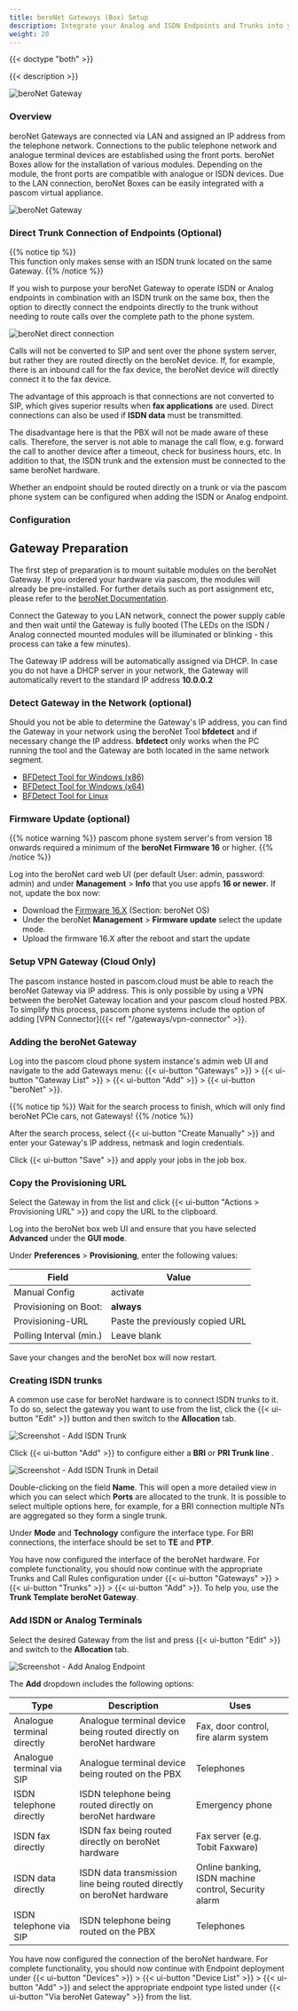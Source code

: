 ```yaml
---
title: beroNet Gateways (Box) Setup
description: Integrate your Analog and ISDN Endpoints and Trunks into your pascom phone system via a beroNet Gateway
weight: 20
---
```


{{< doctype "both"  >}}

{{< description >}}

![beroNet Gateway](beronet_gateway.png)


### Overview

beroNet Gateways are connected via LAN and assigned an IP address from the telephone network. Connections to the public telephone network and analogue terminal devices are established using the front ports. beroNet Boxes allow for the installation of various modules. Depending on the module, the front ports are compatible with analogue or ISDN devices. Due to the LAN connection, beroNet Boxes can be easily integrated with a pascom virtual appliance.

![beroNet Gateway](voip_gateway.en.png)

### Direct Trunk Connection of Endpoints (Optional)

{{% notice tip %}}  
This function only makes sense with an ISDN trunk located on the same Gateway.
{{% /notice %}}

If you wish to purpose your beroNet Gateway to operate ISDN or Analog endpoints in combination with an ISDN trunk on the same box, then the option to directly connect the endpoints directly to the trunk without needing to route calls over the complete path to the phone system. 

![beroNet direct connection](direct.en.png)

Calls will not be converted to SIP and sent over the phone system server, but rather they are routed directly on the beroNet device. If, for example, there is an inbound call for the fax device, the beroNet device will directly connect it to the fax device.

The advantage of this approach is that connections are not converted to SIP, which gives superior results when **fax applications** are used. Direct connections can also be used if **ISDN data** must be transmitted.

The disadvantage here is that the PBX will not be made aware of these calls. Therefore, the server is not able to manage the call flow, e.g. forward the call to another device after a timeout, check for business hours, etc. In addition to that, the ISDN trunk and the extension must be connected to the same beroNet hardware.

Whether an endpoint should be routed directly on a trunk or via the pascom phone system can be configured when adding the ISDN or Analog endpoint. 

### Configuration

## Gateway Preparation

The first step of preparation is to mount suitable modules on the beroNet Gateway. If you ordered your hardware via pascom, the modules will already be pre-installed. For further details such as port assignment etc, please refer to the [beroNet Documentation](https://beronet.atlassian.net/wiki/spaces/PUB/pages/51085410/Gateways+and+Cards "beroNet Documentation").

Connect the Gateway to you LAN network, connect the power supply cable and then wait until the Gateway is fully booted (The LEDs on the ISDN / Analog connected mounted modules will be illuminated or blinking - this process can take a few minutes).

The Gateway IP address will be automatically assigned via DHCP. In case you do not have a DHCP server in your network, the Gateway will automatically revert to the standard IP address **10.0.0.2**

### Detect Gateway in the Network (optional)

Should you not be able to determine the Gateway's IP address, you can find the Gateway in your network using the beroNet Tool **bfdetect** and if necessary change the IP address. **bfdetect** only works when the PC running the tool and the Gateway are both located in the same network segment. 

* [BFDetect Tool for Windows (x86)](bfdetect_win_x86.zip)
* [BFDetect Tool for Windows (x64)](bfdetect_win_x64.zip)
* [BFDetect Tool for Linux](bfdetect_src.tar.gz)

### Firmware Update (optional)

{{% notice warning %}}
pascom phone system server's from version 18 onwards required a minimum of the **beroNet Firmware 16** or higher.
{{% /notice %}}

Log into the beroNet card web UI (per default User: admin, password: admin) and under **Management** > **Info** that you use appfs **16 or newer**. If not, update the box now:

* Download the [Firmware 16.X](https://beronet.atlassian.net/wiki/spaces/PUB/pages/61210659/Tools+and+Downloads) (Section: beroNet OS)
* Under the beroNet **Management** > **Firmware update** select the update mode. 
* Upload the firmware 16.X after the reboot and start the update

### Setup VPN Gateway (Cloud Only)

The pascom instance hosted in pascom.cloud must be able to reach the beroNet Gateway via IP address. This is only possible by using a VPN between the beroNet Gateway location and your pascom cloud hosted PBX. To simplify this process, pascom phone systems include the option of adding [VPN Connector]({{< ref "/gateways/vpn-connector" >}}.

### Adding the beroNet Gateway

Log into the pascom cloud phone system instance's admin web UI and navigate to the add Gateways menu: {{< ui-button "Gateways" >}} > {{< ui-button "Gateway List" >}} > {{< ui-button "Add" >}} > {{< ui-button "beroNet" >}}.

{{% notice tip %}}
Wait for the search process to finish, which will only find beroNet PCIe cars, not Gateways!
{{% /notice %}}

After the search process, select {{< ui-button "Create Manually" >}} and enter your Gateway's IP address, netmask and login credentials.

Click {{< ui-button "Save" >}} and apply your jobs in the job box.

### Copy the Provisioning URL

Select the Gateway in from the list and click {{< ui-button "Actions > Provisioning URL" >}} and copy the URL to the clipboard.

Log into the beroNet box web UI and ensure that you have selected **Advanced** under the **GUI mode**.

Under **Preferences** > **Provisioning**, enter the following values:

|Field|Value|
|---|---|
|Manual Config| activate|
|Provisioning on Boot:|**always**|
|Provisioning-URL|Paste the previously copied URL|
|Polling Interval (min.)|Leave blank|

Save your changes and the beroNet box will now restart. 

### Creating ISDN trunks

A common use case for beroNet hardware is to connect ISDN trunks to it. To do so, select the gateway you want to use from the list, click the {{< ui-button "Edit" >}} button and then switch to the **Allocation** tab.

![Screenshot - Add ISDN Trunk](isdn_trunk_add.en.png?width=90% "Add ISDN Trunnk via beroNet")

Click {{< ui-button "Add" >}} to configure either a **BRI** or **PRI Trunk line** .

![Screenshot - Add ISDN Trunk in Detail](isdn_trunk_add_detail.en.png?width=90% "Add ISDN Trunk via beroNet")

Double-clicking on the field **Name**. This will open a more detailed view in which you can select which **Ports** are allocated to the trunk. It is possible to select multiple options here, for example, for a BRI connection multiple NTs are aggregated so they form a single trunk.

Under **Mode** and **Technology** configure the interface type. For BRI connections, the interface should be set to **TE** and **PTP**.

You have now configured the interface of the beroNet hardware. For complete functionality, you should now continue with the appropriate Trunks and Call Rules configuration under {{< ui-button "Gateways" >}} > {{< ui-button "Trunks" >}} > {{< ui-button "Add" >}}. To help you, use the **Trunk Template** **beroNet Gateway**. 

### Add ISDN or Analog Terminals

Select the desired Gateway from the list and press {{< ui-button "Edit" >}} and switch to the **Allocation** tab.

![Screenshot - Add Analog Endpoint](analog_add.en.png?width=90% "Add Analog Endpoint via beroNet")

The **Add** dropdown includes the following options:

|Type            |Description   |Uses |
|---------------|---------------|---------------|
|Analogue terminal directly | Analogue terminal device being routed directly on beroNet hardware| Fax, door control, fire alarm system|
|Analogue terminal via SIP| Analogue terminal device being routed on the PBX| Telephones|
|ISDN telephone directly| ISDN telephone being routed directly on beroNet hardware| Emergency phone|
|ISDN fax directly| ISDN fax being routed directly on beroNet hardware| Fax server (e.g. Tobit Faxware)|
|ISDN data directly| ISDN data transmission line being routed directly on beroNet hardware| Online banking, ISDN machine control, Security alarm|
|ISDN telephone via SIP| ISDN telephone being routed on the PBX| Telephones|

You have now configured the connection of the beroNet hardware. For complete functionality, you should now continue with Endpoint deployment under {{< ui-button "Devices" >}} > {{< ui-button "Device List" >}} > {{< ui-button "Add" >}} and select the appropriate endpoint type listed under {{< ui-button "Via beroNet Gateway" >}} from the list.